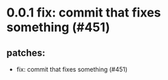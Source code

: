 # 0.0.1 fix: commit that fixes something (#451)

## patches:
* fix: commit that fixes something (#451)


